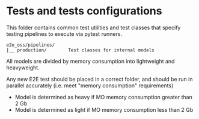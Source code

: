# Tests and tests configurations

This folder contains common test utilities and test classes that specify testing
pipelines to execute via pytest runners.

    e2e_oss/pipelines/
    |__ production/        Test classes for internal models

All models are divided by memory consumption into lightweight and heavyweight. 

Any new E2E test should be placed in a correct folder, and should be run in parallel accurately (i.e. meet "memory consumption" requirements)

* Model is determined as heavy if MO memory consumption greater than 2 Gb
* Model is determined as light if MO memory consumption less than 2 Gb
